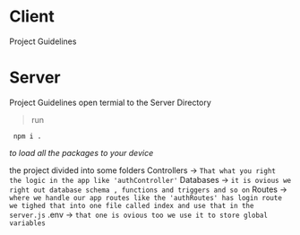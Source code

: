 # Client
Project Guidelines
# Server
Project Guidelines
open termial to the Server Directory

> run

     npm i .
     
*to load all the packages to your device*

the project divided into some folders 
Controllers -> `That what you right the logic in the app like 'authController'`
Databases -> `it is ovious we right out database schema , functions and triggers and so on`
Routes -> `where we handle our app routes like the 'authRoutes' has login route we tighed that into one file called index and use that in the server.js`
.env -> `that one is ovious too we use it to store global variables`
